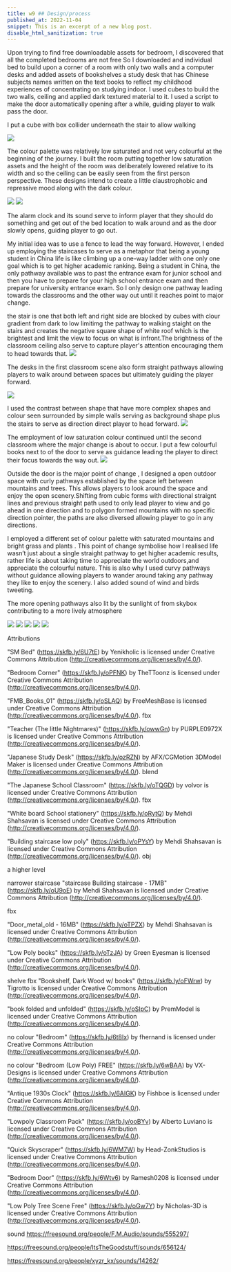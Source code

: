 ```yaml
---
title: w9 ## Design/process
published_at: 2022-11-04
snippet: This is an excerpt of a new blog post.
disable_html_sanitization: true
---
```



Upon trying to find free downloadable assets for bedroom, I discovered that all the completed bedrooms are not free 
So I downloaded and individual bed to build upon a corner of a room with only two walls and a computer desks and added assets of bookshelves a study desk that has Chinese subjects names written on the text books to reflect my childhood experiences of concentrating on studying indoor. I used cubes to build the two walls, ceiling and applied dark textured material to it. I used a script to make the door automatically opening after a while, guiding player to walk pass the door.

I put a cube with box collider underneath the stair to allow walking 

![ ](w9/1.png)

The colour palette was relatively low saturated and not very colourful at the beginning of the journey. I built the room putting together low saturation assets and the height of the room was deliberately lowered relative to its width and so the ceiling can be easily seen from the first person perspective. These designs intend to create a little claustrophobic and repressive mood along with the dark colour.

![ ](w9/2.png)
![ ](w9/3.png)

The alarm clock and its sound serve to inform player that they should do something and get out of the bed location to walk around and as the door slowly opens, guiding player to go out.


My initial idea was to use a fence to lead the way forward. However, I ended up employing the staircases to serve as a metaphor that being a young student in China life is like climbing up a one-way ladder with one only one goal which is to get higher academic ranking. Being a student in China, the only pathway available was to past the entrance exam for junior school and then you have to prepare for your high school entrance exam and then prepare for university entrance exam. So I only design one pathway leading towards the classrooms and the other way out until it reaches point to major change.


 the stair is one that both left and right side are blocked by cubes with clour gradient from dark to low limitimg the pathway to walking staight on the stairs and creates the negative square shape of white roof which is the brightest and limit the view to focus on what is infront.The brightness of the classroom ceiling also serve to capture player's attention encouraging them to head towards that.
![ ](w9/4.png)

The desks in the first classroom scene also form straight pathways allowing players to walk around between spaces  but ultimately guiding the player forward.

![ ](w9/6.png)

I used the contrast between shape that have more complex shapes and colour seen surrounded by simple walls serving as background shape plus the stairs to serve as direction direct player to head forward.
![ ](w9/s.png)

 The employment of low saturation colour continued until the second classroom where the major change is about to occur.
I put a few colourful books next to of the door to serve as guidance leading the player to direct their focus towards the way out.
![ ](w9/8.png)



Outside the door is the  major point of change , I designed a open outdoor space with curly pathways established by the space left between mountains and trees. This allows players to look around the space and enjoy the open scenery.Shifting from cubic forms with directional straignt lines and previous straight path used to only lead player to view and go ahead in one direction and to polygon formed mountains with no specific direction pointer, the paths are also diversed allowing player to go in any directions.

I employed a different set of colour palette with saturated mountains and bright grass and plants . This point of change symbolise how I realised life wasn’t just about a single straight pathway to get higher academic results, rather life is about taking time to appreciate the world outdoors,and  appreciate the colourful nature. This is also why I used curvy pathways without guidance allowing players to wander around taking any pathway they like to enjoy the scenery.
I also added sound of wind and birds tweeting.

The more opening pathways also lit by the sunlight of from  skybox contributing to a more lively atmosphere

![ ](w9/w.png)
![ ](w9/w2.png)
![ ](w9/w3.png)
![ ](w9/w4.png)
![ ](w9/12.png)


Attributions

"SM Bed" (https://skfb.ly/6U7tE) by Yenikholic is licensed under Creative Commons Attribution (http://creativecommons.org/licenses/by/4.0/).


"Bedroom Corner" (https://skfb.ly/oPFNK) by TheTToonz is licensed under Creative Commons Attribution (http://creativecommons.org/licenses/by/4.0/).


"FMB_Books_01" (https://skfb.ly/oSLAQ) by FreeMeshBase is licensed under Creative Commons Attribution (http://creativecommons.org/licenses/by/4.0/).
fbx



"Teacher (The little Nightmares)" (https://skfb.ly/owwGn) by PURPLE0972X is licensed under Creative Commons Attribution (http://creativecommons.org/licenses/by/4.0/).


"Japanese Study Desk" (https://skfb.ly/ozRZN) by AFX/CGMotion 3DModel Maker is licensed under Creative Commons Attribution (http://creativecommons.org/licenses/by/4.0/).
blend

"The Japanese School Classroom" (https://skfb.ly/oTQGD) by volvor is licensed under Creative Commons Attribution (http://creativecommons.org/licenses/by/4.0/).
fbx

"White board   School   stationery" (https://skfb.ly/oRytQ) by Mehdi Shahsavan is licensed under Creative Commons Attribution (http://creativecommons.org/licenses/by/4.0/).


"Building staircase low poly" (https://skfb.ly/oPYsY) by Mehdi Shahsavan is licensed under Creative Commons Attribution (http://creativecommons.org/licenses/by/4.0/).
obj

a higher level

narrower staircase
"staircase Building staircase - 17MB" (https://skfb.ly/oU9oE) by Mehdi Shahsavan is licensed under Creative Commons Attribution (http://creativecommons.org/licenses/by/4.0/).

fbx

"Door_metal_old - 16MB" (https://skfb.ly/oTPZX) by Mehdi Shahsavan is licensed under Creative Commons Attribution (http://creativecommons.org/licenses/by/4.0/).




"Low Poly books" (https://skfb.ly/oTzJA) by Green Eyesman is licensed under Creative Commons Attribution (http://creativecommons.org/licenses/by/4.0/).


shelve fbx
"Bookshelf, Dark Wood w/ books" (https://skfb.ly/oFWrw) by Tigrotto is licensed under Creative Commons Attribution (http://creativecommons.org/licenses/by/4.0/).

"book folded and unfolded" (https://skfb.ly/oSIpC) by PremModel is licensed under Creative Commons Attribution (http://creativecommons.org/licenses/by/4.0/).

no colour
"Bedroom" (https://skfb.ly/6t8Ix) by fhernand is licensed under Creative Commons Attribution (http://creativecommons.org/licenses/by/4.0/).

no colour
"Bedroom (Low Poly) FREE" (https://skfb.ly/6wBAA) by VX-Designs is licensed under Creative Commons Attribution (http://creativecommons.org/licenses/by/4.0/).




"Antique 1930s Clock" (https://skfb.ly/6AIGK) by Fishboe is licensed under Creative Commons Attribution (http://creativecommons.org/licenses/by/4.0/).


"Lowpoly Classroom Pack" (https://skfb.ly/ooBYv) by Alberto Luviano is licensed under Creative Commons Attribution (http://creativecommons.org/licenses/by/4.0/).


"Quick Skyscraper" (https://skfb.ly/6WM7W) by Head-ZonkStudios is licensed under Creative Commons Attribution (http://creativecommons.org/licenses/by/4.0/).


"Bedroom Door" (https://skfb.ly/6Wtv6) by Ramesh0208 is licensed under Creative Commons Attribution (http://creativecommons.org/licenses/by/4.0/).

"Low Poly Tree Scene Free" (https://skfb.ly/oGw7Y) by Nicholas-3D is licensed under Creative Commons Attribution (http://creativecommons.org/licenses/by/4.0/).

sound
https://freesound.org/people/F.M.Audio/sounds/555297/

https://freesound.org/people/ItsTheGoodstuff/sounds/656124/

https://freesound.org/people/xyzr_kx/sounds/14262/
